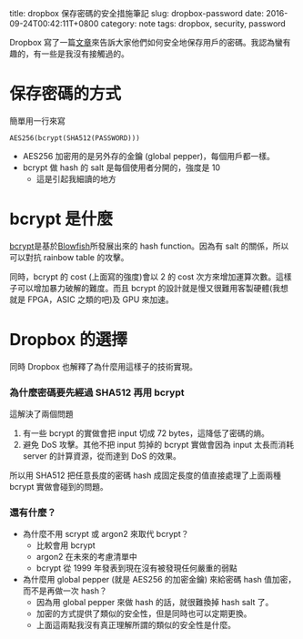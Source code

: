 title: dropbox 保存密碼的安全措施筆記
slug: dropbox-password
date: 2016-09-24T00:42:11T+0800
category: note
tags: dropbox, security, password

Dropbox 寫了一篇[文章](https://blogs.dropbox.com/tech/2016/09/how-dropbox-securely-stores-your-passwords/)來告訴大家他們如何安全地保存用戶的密碼。我認為蠻有趣的，有一些是我沒有接觸過的。

# 保存密碼的方式

簡單用一行來寫

```
AES256(bcrypt(SHA512(PASSWORD)))
```

* AES256 加密用的是另外存的金鑰 (global pepper)，每個用戶都一樣。
* bcrypt 做 hash 的 salt 是每個使用者分開的，強度是 10
    * 這是引起我細讀的地方

# bcrypt 是什麼

[bcrypt](https://en.wikipedia.org/wiki/Bcrypt)是基於[Blowfish](https://en.wikipedia.org/wiki/Blowfish_(cipher))所發展出來的 hash function。因為有 salt 的關係，所以可以對抗 rainbow table 的攻擊。

同時，bcrypt 的 cost (上面寫的強度)會以 2 的 cost 次方來增加運算次數。這樣子可以增加暴力破解的難度。而且 bcrypt 的設計就是慢又很難用客製硬體(我想就是 FPGA，ASIC 之類的吧)及 GPU 來加速。

# Dropbox 的選擇

同時 Dropbox 也解釋了為什麼用這樣子的技術實現。

### 為什麼密碼要先經過 SHA512 再用 bcrypt

這解決了兩個問題

1. 有一些 bcrypt 的實做會把 input 切成 72 bytes，這降低了密碼的熵。
2. 避免 DoS 攻擊。其他不把 input 剪掉的 bcrypt 實做會因為 input 太長而消耗 server 的計算資源，從而達到 DoS 的效果。

所以用 SHA512 把任意長度的密碼 hash 成固定長度的值直接處理了上面兩種 bcrypt 實做會碰到的問題。

### 還有什麼？

* 為什麼不用 scrypt 或 argon2 來取代 bcrypt？
    * 比較會用 bcrypt
    * argon2 在未來的考慮清單中
    * bcrypt 從 1999 年發表到現在沒有被發現任何嚴重的弱點
* 為什麼用 global pepper (就是 AES256 的加密金鑰) 來給密碼 hash 值加密，而不是再做一次 hash？
    * 因為用 global pepper 來做 hash 的話，就很難換掉 hash salt 了。
    * 加密的方式提供了類似的安全性，但是同時也可以定期更換。
    * 上面這兩點我沒有真正理解所謂的類似的安全性是什麼。
